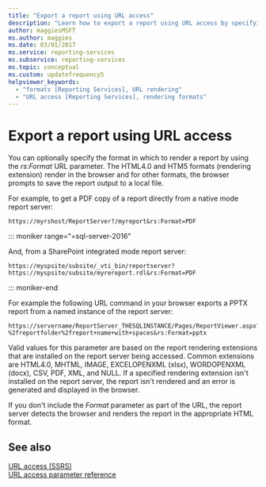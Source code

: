 ```yaml
---
title: "Export a report using URL access"
description: "Learn how to export a report using URL access by specifying the format in which to render a report by using the rs:Format URL parameter."
author: maggiesMSFT
ms.author: maggies
ms.date: 03/01/2017
ms.service: reporting-services
ms.subservice: reporting-services
ms.topic: conceptual
ms.custom: updatefrequency5
helpviewer_keywords:
  - "formats [Reporting Services], URL rendering"
  - "URL access [Reporting Services], rendering formats"
---
```

# Export a report using URL access
  You can optionally specify the format in which to render a report by using the *rs:Format* URL parameter.  The HTML4.0 and HTM5 formats (rendering extension) render in the browser and for other formats, the browser prompts to save the report output to a local file.  
  
 For example, to get a PDF copy of a report directly from a native mode report server:  
  
```  
https://myrshost/ReportServer?/myreport&rs:Format=PDF  
```  

::: moniker range="=sql-server-2016"
  
 And, from a SharePoint integrated mode report server:  
  
```  
https://myspsite/subsite/_vti_bin/reportserver?https://myspsite/subsite/myrereport.rdl&rs:Format=PDF  
```  
 
::: moniker-end
 
 For example the following  URL command in your browser exports a PPTX report from a named instance of the report server:  
  
```  
https://servername/ReportServer_THESQLINSTANCE/Pages/ReportViewer.aspx?%2freportfolder%2freport+name+with+spaces&rs:Format=pptx  
```  
  
 Valid values for this parameter are based on the report rendering extensions that are installed on the report server being accessed. Common extensions are HTML4.0, MHTML, IMAGE, EXCELOPENXML (xlsx), WORDOPENXML (docx), CSV, PDF, XML, and NULL. If a specified rendering extension isn't installed on the report server, the report isn't rendered and an error is generated and displayed in the browser.  
  
 If you don't include the *Format* parameter as part of the URL, the report server detects the browser and renders the report in the appropriate HTML format.  
  
## See also  
 [URL access &#40;SSRS&#41;](../reporting-services/url-access-ssrs.md)   
 [URL access parameter reference](../reporting-services/url-access-parameter-reference.md)  
  
  
